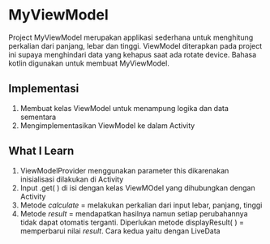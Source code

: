 # MyViewModel
Project MyViewModel merupakan applikasi sederhana untuk menghitung perkalian dari panjang, lebar dan tinggi. ViewModel diterapkan pada project ini supaya menghindari data yang kehapus saat ada rotate device. Bahasa kotlin digunakan untuk membuat MyViewModel.

## Implementasi
1. Membuat kelas ViewModel untuk menampung logika dan data sementara
2. Mengimplementasikan ViewModel ke dalam Activity

## What I Learn
1. ViewModelProvider menggunakan parameter this dikarenakan inisialisasi dilakukan di Activity
2. Input .get( ) di isi dengan kelas ViewMOdel yang dihubungkan dengan Activity
3. Metode *calculate* = melakukan perkalian dari input lebar, panjang, tinggi
4. Metode *result* = mendapatkan hasilnya namun setiap perubahannya tidak dapat otomatis terganti. Diperlukan metode displayResult( ) = memperbarui nilai *result*. Cara kedua yaitu dengan LiveData
   
